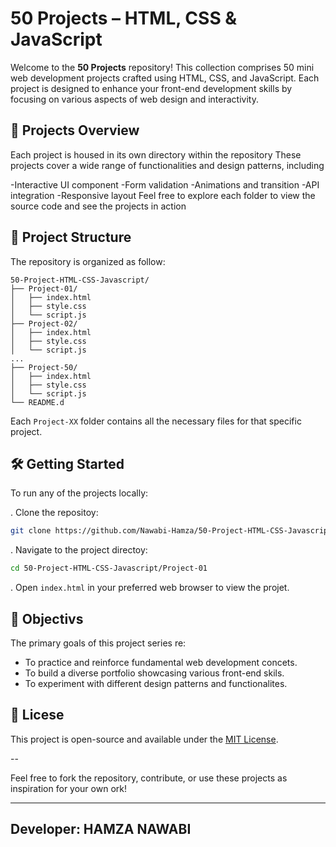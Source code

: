 # 50 Projects – HTML, CSS & JavaScript

Welcome to the **50 Projects** repository! This collection comprises 50 mini web development projects crafted using HTML, CSS, and JavaScript. Each project is designed to enhance your front-end development skills by focusing on various aspects of web design and interactivity.

## 🚀 Projects Overview
Each project is housed in its own directory within the repository These projects cover a wide range of functionalities and design patterns, including

-Interactive UI component
-Form validation
-Animations and transition
-API integration
-Responsive layout
Feel free to explore each folder to view the source code and see the projects in action

## 📁 Project Structure
The repository is organized as follow:

```
50-Project-HTML-CSS-Javascript/
├── Project-01/
│   ├── index.html
│   ├── style.css
│   └── script.js
├── Project-02/
│   ├── index.html
│   ├── style.css
│   └── script.js
...
├── Project-50/
│   ├── index.html
│   ├── style.css
│   └── script.js
└── README.d 
```

Each `Project-XX` folder contains all the necessary files for that specific project.

## 🛠️ Getting Started

To run any of the projects locally:

. Clone the repositoy:

   ```bash
   git clone https://github.com/Nawabi-Hamza/50-Project-HTML-CSS-Javascript.git
   ```


. Navigate to the project directoy:

   ```bash
   cd 50-Project-HTML-CSS-Javascript/Project-01
   ```


. Open `index.html` in your preferred web browser to view the projet.

## 🎯 Objectivs

The primary goals of this project series re:
- To practice and reinforce fundamental web development concets. 
- To build a diverse portfolio showcasing various front-end skils. 
- To experiment with different design patterns and functionalites.

## 📄 Licese

This project is open-source and available under the [MIT License](LICESE).

--

Feel free to fork the repository, contribute, or use these projects as inspiration for your own ork!

--- 

## Developer: HAMZA NAWABI
